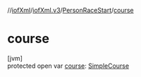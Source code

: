 //[iofXml](../../../index.md)/[iofXml.v3](../index.md)/[PersonRaceStart](index.md)/[course](course.md)

# course

[jvm]\
protected open var [course](course.md): [SimpleCourse](../-simple-course/index.md)
